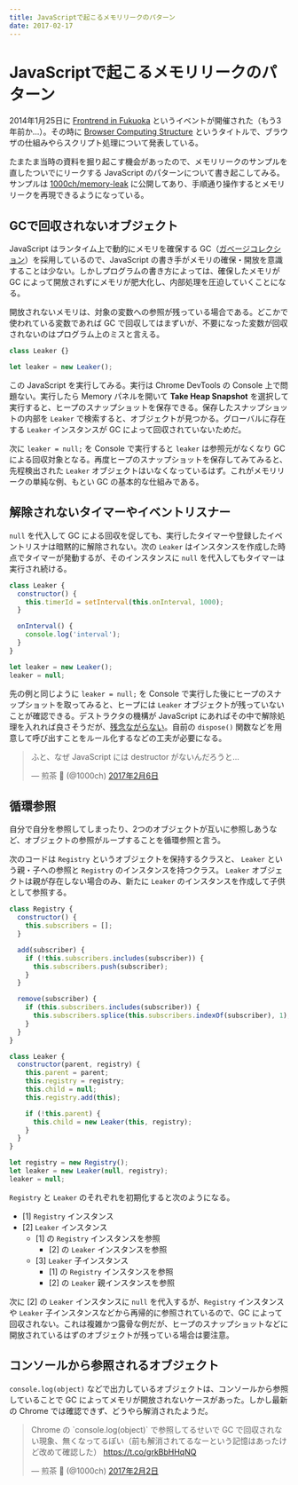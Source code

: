 ```yaml
---
title: JavaScriptで起こるメモリリークのパターン
date: 2017-02-17
---
```


# JavaScriptで起こるメモリリークのパターン

2014年1月25日に [Frontrend in Fukuoka](http://frontendfrogs.org/frontrend/) というイベントが開催された（もう3年前か…）。その時に [Browser Computing Structure](https://speakerdeck.com/1000ch/browser-computing-structure) というタイトルで、ブラウザの仕組みやらスクリプト処理について発表している。

たまたま当時の資料を掘り起こす機会があったので、メモリリークのサンプルを直したついでにリークする JavaScript のパターンについて書き起こしてみる。サンプルは [1000ch/memory-leak](https://1000ch.github.io/memory-leak) に公開してあり、手順通り操作するとメモリリークを再現できるようになっている。

## GCで回収されないオブジェクト

JavaScript はランタイム上で動的にメモリを確保する GC（[ガベージコレクション](https://ja.wikipedia.org/wiki/%E3%82%AC%E3%83%99%E3%83%BC%E3%82%B8%E3%82%B3%E3%83%AC%E3%82%AF%E3%82%B7%E3%83%A7%E3%83%B3)）を採用しているので、JavaScript の書き手がメモリの確保・開放を意識することは少ない。しかしプログラムの書き方によっては、確保したメモリが GC によって開放されずにメモリが肥大化し、内部処理を圧迫していくことになる。

開放されないメモリは、対象の変数への参照が残っている場合である。どこかで使われている変数であれば GC で回収してはまずいが、不要になった変数が回収されないのはプログラム上のミスと言える。

```javascript
class Leaker {}

let leaker = new Leaker();
```

この JavaScript を実行してみる。実行は Chrome DevTools の Console 上で問題ない。実行したら Memory パネルを開いて **Take Heap Snapshot** を選択して実行すると、ヒープのスナップショットを保存できる。保存したスナップショットの内部を `Leaker` で検索すると、オブジェクトが見つかる。グローバルに存在する `Leaker` インスタンスが GC によって回収されていないためだ。

次に `leaker = null;` を Console で実行すると `leaker` は参照元がなくなり GC による回収対象となる。再度ヒープのスナップショットを保存してみてみると、先程検出された `Leaker` オブジェクトはいなくなっているはず。これがメモリリークの単純な例、もとい GC の基本的な仕組みである。

## 解除されないタイマーやイベントリスナー

`null` を代入して GC による回収を促しても、実行したタイマーや登録したイベントリスナは暗黙的に解除されない。次の `Leaker` はインスタンスを作成した時点でタイマーが発動するが、そのインスタンスに `null` を代入してもタイマーは実行され続ける。

```javascript
class Leaker {
  constructor() {
    this.timerId = setInterval(this.onInterval, 1000);
  }

  onInterval() {
    console.log('interval');
  }
}

let leaker = new Leaker();
leaker = null;
```

先の例と同じように `leaker = null;` を Console で実行した後にヒープのスナップショットを取ってみると、ヒープには `Leaker` オブジェクトが残っていないことが確認できる。デストラクタの機構が JavaScript にあればその中で解除処理を入れれば良さそうだが、[残念ながらない](http://stackoverflow.com/questions/29333017/ecmascript-6-class-destructor)。自前の `dispose()` 関数などを用意して呼び出すことをルール化するなどの工夫が必要になる。

<blockquote class="twitter-tweet" data-lang="ja"><p lang="ja" dir="ltr">ふと、なぜ JavaScript には destructor がないんだろうと...</p>&mdash; 煎茶 🍵 (@1000ch) <a href="https://twitter.com/1000ch/status/828601998488383488">2017年2月6日</a></blockquote>

## 循環参照

自分で自分を参照してしまったり、2つのオブジェクトが互いに参照しあうなど、オブジェクトの参照がループすることを循環参照と言う。

次のコードは `Registry` というオブジェクトを保持するクラスと、 `Leaker` という親・子への参照と `Registry` のインスタンスを持つクラス。 `Leaker` オブジェクトは親が存在しない場合のみ、新たに `Leaker` のインスタンスを作成して子供として参照する。

```javascript
class Registry {
  constructor() {
    this.subscribers = [];
  }

  add(subscriber) {
    if (!this.subscribers.includes(subscriber)) {
      this.subscribers.push(subscriber);
    }
  }

  remove(subscriber) {
    if (this.subscribers.includes(subscriber)) {
      this.subscribers.splice(this.subscribers.indexOf(subscriber), 1);
    }
  }
}

class Leaker {
  constructor(parent, registry) {
    this.parent = parent;
    this.registry = registry;
    this.child = null;
    this.registry.add(this);

    if (!this.parent) {
      this.child = new Leaker(this, registry);
    }
  }
}

let registry = new Registry();
let leaker = new Leaker(null, registry);
leaker = null;
```

`Registry` と `Leaker` のそれぞれを初期化すると次のようになる。

- [1] `Registry` インスタンス
- [2] `Leaker` インスタンス
  - [1] の `Registry` インスタンスを参照
    - [2] の `Leaker` インスタンスを参照
  - [3] `Leaker` 子インスタンス
    - [1] の `Registry` インスタンスを参照
    - [2] の `Leaker` 親インスタンスを参照

次に [2] の `Leaker` インスタンスに `null` を代入するが、`Registry` インスタンスや `Leaker` 子インスタンスなどから再帰的に参照されているので、GC によって回収されない。これは複雑かつ露骨な例だが、ヒープのスナップショットなどに開放されているはずのオブジェクトが残っている場合は要注意。

## コンソールから参照されるオブジェクト

`console.log(object)` などで出力しているオブジェクトは、コンソールから参照していることで GC によってメモリが開放されないケースがあった。しかし最新の Chrome では確認できず、どうやら解消されたようだ。

<blockquote class="twitter-tweet" data-lang="ja"><p lang="ja" dir="ltr">Chrome の `console.log(object)` で参照してるせいで GC で回収されない現象、無くなってるぽい（前も解消されてるなーという記憶はあったけど改めて確認した） <a href="https://t.co/grkBbHHqNQ">https://t.co/grkBbHHqNQ</a></p>&mdash; 煎茶 🍵 (@1000ch) <a href="https://twitter.com/1000ch/status/827067019451199488">2017年2月2日</a></blockquote>
